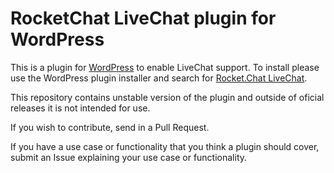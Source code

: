 RocketChat LiveChat plugin for WordPress 
===

This is a plugin for [WordPress](http://www.wordpress.org) to enable LiveChat support. To install please use the WordPress plugin installer and search for [Rocket.Chat LiveChat](https://wordpress.org/plugins/rocketchat-livechat/).

This repository contains unstable version of the plugin and outside of oficial releases it is not intended for use. 

If you wish to contribute, send in a Pull Request.

If you have a use case or functionality that you think a plugin should cover, submit an Issue explaining your use case or functionality.

